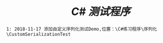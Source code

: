 # <center>***C# 测试程序***</center> 

`1: 2018-11-17 添加自定义序列化测试Demo,位置：\C#练习程序\序列化\CustomSerializationTest`
